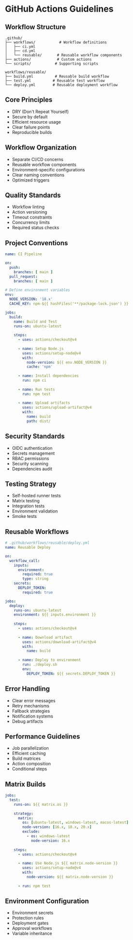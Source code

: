 # GitHub Actions Guidelines

## Workflow Structure
```
.github/
├── workflows/           # Workflow definitions
│   ├── ci.yml
│   ├── cd.yml
│   └── reusable/       # Reusable workflow components
├── actions/            # Custom actions
└── scripts/           # Supporting scripts

workflows/reusable/
├── build.yml          # Reusable build workflow
├── test.yml          # Reusable test workflow
└── deploy.yml        # Reusable deployment workflow
```

## Core Principles
- DRY (Don't Repeat Yourself)
- Secure by default
- Efficient resource usage
- Clear failure points
- Reproducible builds

## Workflow Organization
- Separate CI/CD concerns
- Reusable workflow components
- Environment-specific configurations
- Clear naming conventions
- Optimized triggers

## Quality Standards
- Workflow linting
- Action versioning
- Timeout constraints
- Concurrency limits
- Required status checks

## Project Conventions
```yaml
name: CI Pipeline

on:
  push:
    branches: [ main ]
  pull_request:
    branches: [ main ]
    
# Define environment variables
env:
  NODE_VERSION: '18.x'
  CACHE_KEY: npm-${{ hashFiles('**/package-lock.json') }}

jobs:
  build:
    name: Build and Test
    runs-on: ubuntu-latest
    
    steps:
      - uses: actions/checkout@v4
      
      - name: Setup Node.js
        uses: actions/setup-node@v4
        with:
          node-version: ${{ env.NODE_VERSION }}
          cache: 'npm'
      
      - name: Install dependencies
        run: npm ci
      
      - name: Run tests
        run: npm test
        
      - name: Upload artifacts
        uses: actions/upload-artifact@v4
        with:
          name: build
          path: dist/
```

## Security Standards
- OIDC authentication
- Secrets management
- RBAC permissions
- Security scanning
- Dependencies audit

## Testing Strategy
- Self-hosted runner tests
- Matrix testing
- Integration tests
- Environment validation
- Smoke tests

## Reusable Workflows
```yaml
# .github/workflows/reusable/deploy.yml
name: Reusable Deploy

on:
  workflow_call:
    inputs:
      environment:
        required: true
        type: string
    secrets:
      DEPLOY_TOKEN:
        required: true

jobs:
  deploy:
    runs-on: ubuntu-latest
    environment: ${{ inputs.environment }}
    
    steps:
      - uses: actions/checkout@v4
      
      - name: Download artifact
        uses: actions/download-artifact@v4
        with:
          name: build
          
      - name: Deploy to environment
        run: ./deploy.sh
        env:
          DEPLOY_TOKEN: ${{ secrets.DEPLOY_TOKEN }}
```

## Error Handling
- Clear error messages
- Retry mechanisms
- Fallback strategies
- Notification systems
- Debug artifacts

## Performance Guidelines
- Job parallelization
- Efficient caching
- Build matrices
- Action composition
- Conditional steps

## Matrix Builds
```yaml
jobs:
  test:
    runs-on: ${{ matrix.os }}
    
    strategy:
      matrix:
        os: [ubuntu-latest, windows-latest, macos-latest]
        node-version: [16.x, 18.x, 20.x]
        exclude:
          - os: windows-latest
            node-version: 16.x
            
    steps:
      - uses: actions/checkout@v4
      
      - name: Use Node.js ${{ matrix.node-version }}
        uses: actions/setup-node@v4
        with:
          node-version: ${{ matrix.node-version }}
          
      - run: npm test
```

## Environment Configuration
- Environment secrets
- Protection rules
- Deployment gates
- Approval workflows
- Variable inheritance
